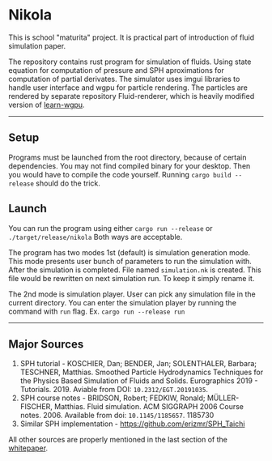 # Nikola
This is school "maturita" project. It is practical part of introduction of fluid simulation paper. 

The repository contains rust program for simulation of fluids. Using state equation for computation of pressure 
and SPH aproximations for computation of partial derivates. The simulator uses imgui libraries to handle user 
interface and wgpu for particle rendering. The particles are rendered by separate repository Fluid-renderer, which
is heavily modified version of [learn-wgpu](https://github.com/sotrh/learn-wgpu).

--- 
## Setup
Programs must be launched from the root directory, because of certain dependencies. 
You may not find compiled binary for your desktop. Then you would have to compile the 
code yourself. Running
```cargo build --release```
should do the trick.

## Launch
You can run the program using either
```cargo run --release```
or 
```./target/release/nikola```
Both ways are acceptable.

The program has two modes 1st (default) is simulation generation mode. This mode presents user 
bunch of parameters to run the simulation with. After the simulation is completed. File named `simulation.nk`
is created. This file would be rewritten on next simulation run. To keep it simply rename it.

The 2nd mode is simulation player. User can pick any simulation file in the current directory.
You can enter the simulation player by running the command with `run` flag. Ex. 
```cargo run --release run```

---
## Major Sources 
1. SPH tutorial - KOSCHIER, Dan; BENDER, Jan; SOLENTHALER, Barbara; TESCHNER, Matthias.
Smoothed Particle Hydrodynamics Techniques for the Physics Based Simulation of Fluids
and Solids. Eurographics 2019 - Tutorials. 2019. Aviable from DOI: `10.2312/EGT.20191035`.
2. SPH course notes - BRIDSON, Robert; FEDKIW, Ronald; MÜLLER-FISCHER, Matthias. Fluid simulation.
ACM SIGGRAPH 2006 Course notes. 2006. Available from doi: `10.1145/1185657`.
1185730
3. Similar SPH implementation - https://github.com/erizmr/SPH_Taichi

All other sources are properly mentioned in the last section of the [whitepaper](./whitepaper.pdf).

